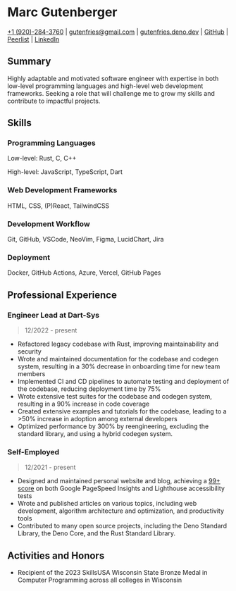 # Marc Gutenberger

[+1 (920)-284-3760](tel:19202843760) | <gutenfries@gmail.com> | [gutenfries.deno.dev](https://gutenfries.deno.dev) | [GitHub](https://github.com/gutenfries) | [Peerlist](https://peerlist.io/gutenfries) | [LinkedIn](https://www.linkedin.com/in/gutenfries/)

## Summary

Highly adaptable and motivated software engineer with expertise in both low-level programming languages and high-level web development frameworks. Seeking a role that will challenge me to grow my skills and contribute to impactful projects.

## Skills

### Programming Languages

Low-level: Rust, C, C++

High-level: JavaScript, TypeScript, Dart

### Web Development Frameworks

HTML, CSS, (P)React, TailwindCSS

### Development Workflow

Git, GitHub, VSCode, NeoVim, Figma, LucidChart, Jira

### Deployment

Docker, GitHub Actions, Azure, Vercel, GitHub Pages

## Professional Experience

### Engineer Lead at Dart-Sys

> 12/2022 - present

- Refactored legacy codebase with Rust, improving maintainability and security
- Wrote and maintained documentation for the codebase and codegen system, resulting in a 30% decrease in onboarding time for new team members
- Implemented CI and CD pipelines to automate testing and deployment of the codebase, reducing deployment time by 75%
- Wrote extensive test suites for the codebase and codegen system, resulting in a 90% increase in code coverage
- Created extensive examples and tutorials for the codebase, leading to a >50% increase in adoption among external developers
- Optimized performance by 300% by reengineering, excluding the standard library, and using a hybrid codegen system.

### Self-Employed

> 12/2021 - present

- Designed and maintained personal website and blog, achieving a [99+ score](https://pagespeed.web.dev/analysis/https-gutenfries-deno-dev/fjlrerevey?form_factor=desktop) on both Google PageSpeed Insights and Lighthouse accessibility tests
- Wrote and published articles on various topics, including web development, algorithm architecture and optimization, and productivity tools
- Contributed to many open source projects, including the Deno Standard Library, the Deno Core, and the Rust Standard Library.

## Activities and Honors

- Recipient of the 2023 SkillsUSA Wisconsin State Bronze Medal in Computer Programming across all colleges in Wisconsin
